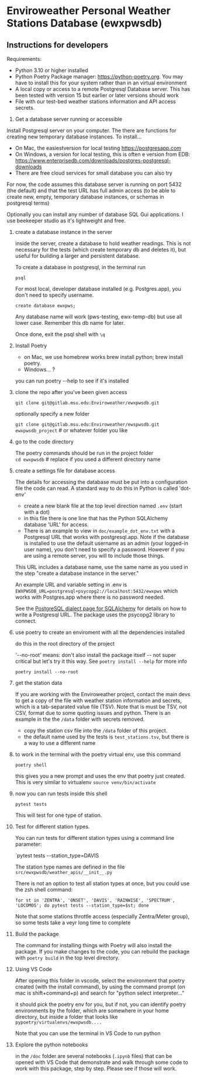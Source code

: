 # Enviroweather Personal Weather Stations Database (ewxpwsdb)

## Instructions for developers

Requirements: 

- Python 3.10 or higher installed 
- Python Poetry Package manager: https://python-poetry.org. You may have to install this for your system rather than in an virtual environment
- A local copy or access to a remote Postgresql Database server.   This has been tested with version 15 but earlier or later versions should work
- File with our test-bed weather stations information and API access secrets.  

1. Get a database server running or accessible

Install Postgresql server on your computer.  The there are functions for creating new temporary database instances. 
To install...

  - On Mac, the easiestversion for local testing https://postgresapp.com 
  - On Windows, a version for local testing, this is often e version from EDB: https://www.enterprisedb.com/downloads/postgres-postgresql-downloads
  - There are free cloud services for small database you can also try 

  For now, the code assumes this database server is running on port 5432 (the default) and that the test URL has full 
  admin access (to be able to create new, empty, temporary database instances, or schemas in postgresql terms)

  Optionally you can install any number of database SQL Gui applications.   I use beekeeper studio as it's lightweight and free.  

1. create a database instance in the server

    inside the server, create a database to hold weather readings.   This is not necessary for the tests (which create temporary db and deletes it), but useful for building a larger and persistent database.   

    To create a database in postgresql, in the terminal run

    `psql` 

    For most local, developer database installed (e.g. Postgres.app), you don't need to specify username. 

    `create database ewxpws;`

    Any database name will work (pws-testing, ewx-temp-db) but use all lower case.  Remember this db name for later. 

    Once done, exit the psql shell with  `\q`  

1. Install Poetry

   - on Mac, we use homebrew works brew install python; brew install poetry.   
   - Windows... ?
    
    you can run   poetry --help  to see if it's installed

1. clone the repo after you've been given access 

    `git clone git@gitlab.msu.edu:Enviroweather/ewxpwsdb.git`

    optionally specify a new folder 

    `git clone git@gitlab.msu.edu:Enviroweather/ewspwsdb.git ewxpwsdb_project`  # or whatever folder you like

1. go to the code directory 

   The poetry commands should be run in the project folder <br>
   `cd ewxpwsdb`  # replace if you used a different directory name

1. create a settings file for database access

    The details for accessing the database must be put into a configuration file the code can read.  A 
    standard way to do this in Python is called 'dot-env'  
     - create a new blank file at the top level direction named `.env`  (start with a dot)
     - in this file there is one line that has the Python SQLAlchemy database 'URL' for access.  
     - There is an example to view in `doc/example_dot_env.txt`  with a Postgresql URL that works with postgresql.app.   Note if the 
     database is installed to use the default username as an admin (your logged-in user name), you don't need to specify a password.   However if you are using a remote server, you will to include those things. 

     This URL includes a database name, use the same name as you used in the step "create a database instance in the server."   
     
     An example URL and variable setting in .env is `EWXPWSDB_URL=postgresql+psycopg2://localhost:5432/ewxpws` which works with Postgres.app where there is no password needed. 

     See the [PostgreSQL dialect page for SQLAlchemy](https://docs.sqlalchemy.org/en/20/dialects/postgresql.html) for details on how to write a Postgresql URL.  The package uses the psycopg2 library to connect. 

1. use poetry to create an enviroment with all the dependencies installed

   do this in the root directory of the project

    '--no-root' means: don't also install the package itself -- not super critical but let's try it this way.   See `poetry install --help` for more info

    `poetry install --no-root`

1. get the station data

    If you are working with the Enviroweather project, contact the main devs to get a copy of the file with weather station information and secrets, which is a tab-separated value file (TSV).  Note that is must be TSV, not CSV, format due to some quoting issues and python.   There is an example in the the `/data` folder with secrets removed. 

    - copy the station csv file into the `/data` folder of this project.  
    - the default name used by the tests is `test_stations.tsv`, but there is a way to use a different name


1. to work in the terminal with the poetry virtual env, use this command 

    `poetry shell`

    this gives you a new prompt and uses the env that poetry just created.  This is very similar to virtualenv `source venv/bin/activate`

1. now you can run tests inside this shell

    `pytest tests`
    
    This will test for one type of station. 

1. Test for different station types. 

    You can run tests for different station types using a command line parameter: 

    `pytest tests --station_type=DAVIS

    The station type names are defined in the file `src/ewxpwsdb/weather_apis/__init__.py`

    There is not an option to test all station types at once, but you could use the zsh shell command: 

    ```shell
    for st in 'ZENTRA', 'ONSET', 'DAVIS', 'RAINWISE', 'SPECTRUM', 'LOCOMOS'; do pytest tests --station_type=$st; done
    ```

    Note that some stations throttle access (especially Zentra/Meter group), so some tests take a veyr long time to complete

1. Build the package 

    The command for installing things with Poetry will also install the package.  If you make changes to the code, you can rebuild the package with `poetry build` in the top level directory. 

1. Using VS Code

    After opening this folder in vscode, select the environment that poetry created (with the install command), by using the command prompt (on mac is shift+command+p)  and search for  "python select interpreter..."

    it should pick the poetry env for you, but if not, you can identify poetry environments by the folder, which are somewhere in your home directory, but inside a folder that looks like `pypoetry/virtualenvs/ewxpwsdb....`

    Note that you can use the terminal in VS Code to run python

1. Explore the python notebooks

    in the `/doc` folder are several notebooks (`.ipynb` files) that can be opened with VS Code that demonstrate and walk through some code to work with this package, step by step.    Please see if those will work.  

    
